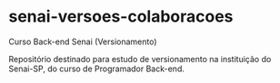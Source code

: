 # senai-versoes-colaboracoes
Curso Back-end Senai (Versionamento)

Repositório destinado para estudo de versionamento na instituição do Senai-SP, do curso de Programador Back-end.
